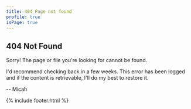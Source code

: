 ```yaml
---
title: 404 Page not found
profile: true
isPage: true
---
```


## 404 Not Found

Sorry! The page or file you're looking for cannot be found. 

I'd recommend checking back in a few weeks. This error has been logged and if the content is retrievable, I'll do my best to restore it.

-- Micah

{% include footer.html %}